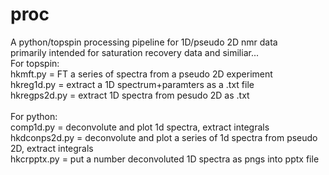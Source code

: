 # proc<br>
A python/topspin processing pipeline for 1D/pseudo 2D nmr data <br>primarily intended for saturation recovery data and similiar...<br>
For topspin:<br>
hkmft.py = FT a series of spectra from a pseudo 2D experiment<br>
hkreg1d.py = extract a 1D spectrum+paramters as a .txt file<br>
hkregps2d.py = extract 1D spectra from pesudo 2D as .txt<br><br>
For python:<br>
comp1d.py = deconvolute and plot 1d spectra, extract integrals<br>
hkdconps2d.py = deconvolute and plot a series of 1d spectra from pseudo 2D, extract integrals<br>
hkcrpptx.py = put a number deconvoluted 1D spectra as pngs into pptx file

